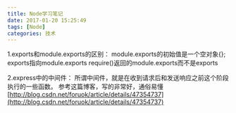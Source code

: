 ```yaml
---
title: Node学习笔记
date: 2017-01-20 15:25:49
tags: [Node]
categories: 技术
---
```

1.exports和module.exports的区别：
  module.exports的初始值是一个空对象{};
  exports指向module.exports
  require()返回的module.exports而不是exports
<!--more-->
2.express中的中间件：
所谓中间件，就是在收到请求后和发送响应之前这个阶段执行的一些函数。
参考这篇博客，写的非常好，通俗易懂[http://blog.csdn.net/foruok/article/details/47354737](http://blog.csdn.net/foruok/article/details/47354737)
